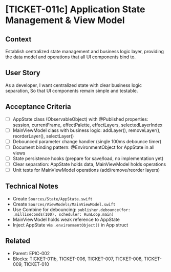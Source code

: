 # [TICKET-011c] Application State Management & View Model

## Context
Establish centralized state management and business logic layer, providing the data model and operations that all UI components bind to.

## User Story
As a developer,
I want centralized state with clear business logic separation,
So that UI components remain simple and testable.

## Acceptance Criteria
- [ ] AppState class (ObservableObject) with @Published properties: session, currentFrame, effectPalette, effectLayers, selectedLayerIndex
- [ ] MainViewModel class with business logic: addLayer(), removeLayer(), reorderLayer(), selectLayer()
- [ ] Debounced parameter change handler (single 100ms debounce timer)
- [ ] Document binding pattern: @EnvironmentObject for AppState in all views
- [ ] State persistence hooks (prepare for save/load, no implementation yet)
- [ ] Clear separation: AppState holds data, MainViewModel holds operations
- [ ] Unit tests for MainViewModel operations (add/remove/reorder layers)

## Technical Notes
- Create `Sources/State/AppState.swift`
- Create `Sources/ViewModels/MainViewModel.swift`
- Use Combine for debouncing: `publisher.debounce(for: .milliseconds(100), scheduler: RunLoop.main)`
- MainViewModel holds weak reference to AppState
- Inject AppState via `.environmentObject()` in App struct

## Related
- Parent: EPIC-002
- Blocks: TICKET-011b, TICKET-006, TICKET-007, TICKET-008, TICKET-009, TICKET-010
